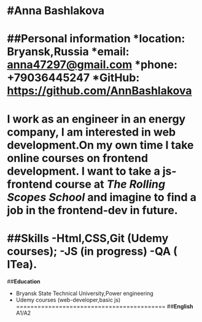 #**Anna Bashlakova**
==========================================
##**Personal information**
*location: Bryansk,Russia
*email: anna47297@gmail.com
*phone: +79036445247
*GitHub: https://github.com/AnnBashlakova 
==========================================
I work as an engineer in an energy company, I am interested in web development.On my own time I take online courses on frontend development. I want to take a js-frontend course at *The Rolling Scopes School* and imagine to  find a job in the frontend-dev in future.
==========================================
##**Skills**
-Html,CSS,Git (Udemy courses);
-JS (in progress)
-QA  ( ITea).
==========================================
##**Education**
* Bryansk State Technical University,Power engineering
* Udemy courses (web-developer,basic js)
========================================== 
##**English**
A1/A2
